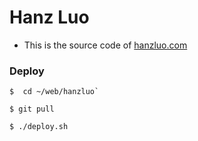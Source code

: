 # Hanz Luo

* This is the source code of [hanzluo.com](https://hanzluo.com)

### Deploy

```
$  cd ~/web/hanzluo`
```
```
$ git pull
```
```
$ ./deploy.sh
```
